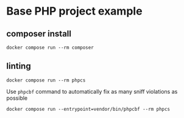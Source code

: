 # Base PHP project example

## composer install
```
docker compose run --rm composer
```

## linting

```
docker compose run --rm phpcs
```

Use `phpcbf` command to automatically fix as many sniff violations as possible
```
docker compose run --entrypoint=vendor/bin/phpcbf --rm phpcs
```
